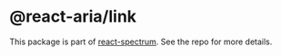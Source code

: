 # @react-aria/link

This package is part of [react-spectrum](https://github.com/watheia/rsp-kit). See the repo for more details.
